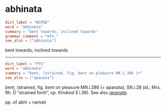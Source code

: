 # abhinata

``` toml
dict_label = "NCPED"
word = "abhinata"
summary = "bent towards; inclined towards"
grammar_comment = "mfn."
see_also = ["abhiṇata"]
```

bent towards; inclined towards

--------------------

``` toml
dict_label = "PTS"
word = "abhinata"
summary = "bent, (strained, fig. bent on pleasure MN.i.386 (+"
see_also = ["apanata"]
```

bent, (strained, fig. bent on pleasure MN.i.386 (\+ apanata); SN.i.28 (id.; Mrs. Rh. D “strained forth”, cp. *Kindred S* i.39). See also *[apanata](apanata.md)*.

pp. of abhi \+ namati

